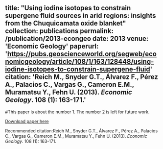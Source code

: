 title: "Using iodine isotopes to constrain supergene fluid sources in arid regions: insights from the Chuquicamata oxide blanket"
collection: publications
permalink: /publication/2013-econgeo
date: 2013
venue: 'Economic Geology'
paperurl: 'https://pubs.geoscienceworld.org/segweb/economicgeology/article/108/1/163/128448/using-iodine-isotopes-to-constrain-supergene-fluid'
citation: 'Reich M., Snyder G.T., Álvarez F., Pérez A., Palacios C., Vargas G., Cameron E.M., Muramatsu Y., Fehn U. (2013).<i> Economic Geology</i>. 108 (1): 163-171.'
---
#This paper is about the number 1. The number 2 is left for future work.

[Download paper here](http://academicpages.github.io/files/paper1.pdf)

Recommended citation:Reich M., Snyder G.T., Álvarez F., Pérez A., Palacios C., Vargas G., Cameron E.M., Muramatsu Y., Fehn U. (2013).<i> Economic Geology</i>. 108 (1): 163-171.
